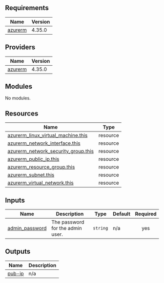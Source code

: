 ## Requirements

| Name | Version |
|------|---------|
| <a name="requirement_azurerm"></a> [azurerm](#requirement\_azurerm) | 4.35.0 |

## Providers

| Name | Version |
|------|---------|
| <a name="provider_azurerm"></a> [azurerm](#provider\_azurerm) | 4.35.0 |

## Modules

No modules.

## Resources

| Name | Type |
|------|------|
| [azurerm_linux_virtual_machine.this](https://registry.terraform.io/providers/hashicorp/azurerm/4.35.0/docs/resources/linux_virtual_machine) | resource |
| [azurerm_network_interface.this](https://registry.terraform.io/providers/hashicorp/azurerm/4.35.0/docs/resources/network_interface) | resource |
| [azurerm_network_security_group.this](https://registry.terraform.io/providers/hashicorp/azurerm/4.35.0/docs/resources/network_security_group) | resource |
| [azurerm_public_ip.this](https://registry.terraform.io/providers/hashicorp/azurerm/4.35.0/docs/resources/public_ip) | resource |
| [azurerm_resource_group.this](https://registry.terraform.io/providers/hashicorp/azurerm/4.35.0/docs/resources/resource_group) | resource |
| [azurerm_subnet.this](https://registry.terraform.io/providers/hashicorp/azurerm/4.35.0/docs/resources/subnet) | resource |
| [azurerm_virtual_network.this](https://registry.terraform.io/providers/hashicorp/azurerm/4.35.0/docs/resources/virtual_network) | resource |

## Inputs

| Name | Description | Type | Default | Required |
|------|-------------|------|---------|:--------:|
| <a name="input_admin_password"></a> [admin\_password](#input\_admin\_password) | The password for the admin user. | `string` | n/a | yes |

## Outputs

| Name | Description |
|------|-------------|
| <a name="output_pub-ip"></a> [pub-ip](#output\_pub-ip) | n/a |
